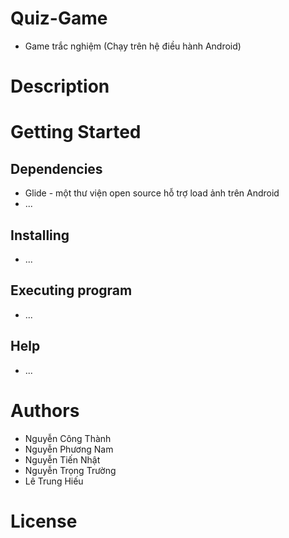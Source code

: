 # Quiz-Game
  - Game trắc nghiệm (Chạy trên hệ điều hành Android)
# Description
# Getting Started
##  Dependencies
 - Glide - một thư viện open source hỗ trợ load ảnh trên Android
 - ...
##  Installing
 - ...
##  Executing program
 - ...
##  Help
 - ...
#  Authors
 - Nguyễn Công Thành
 - Nguyễn Phương Nam
 - Nguyễn Tiến Nhật
 - Nguyễn Trọng Trường
 - Lê Trung Hiếu
#  License

